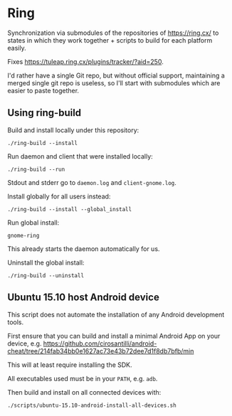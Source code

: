 # Ring

Synchronization via submodules of the repositories of <https://ring.cx/> to states in which they work together + scripts to build for each platform easily.

Fixes <https://tuleap.ring.cx/plugins/tracker/?aid=250>.

I'd rather have a single Git repo, but without official support, maintaining a merged single git repo is useless, so I'll start with submodules which are easier to paste together.

## Using ring-build

Build and install locally under this repository:

    ./ring-build --install

Run daemon and client that were installed locally:

    ./ring-build --run

Stdout and stderr go to `daemon.log` and `client-gnome.log`.

Install globally for all users instead:

    ./ring-build --install --global_install

Run global install:

    gnome-ring

This already starts the daemon automatically for us.

Uninstall the global install:

    ./ring-build --uninstall

## Ubuntu 15.10 host Android device

This script does not automate the installation of any Android development tools.

First ensure that you can build and install a minimal Android App on your device, e.g. <https://github.com/cirosantilli/android-cheat/tree/214fab34bb0e1627ac73e43b72dee7d1f8db7bfb/min>

This will at least require installing the SDK.

All executables used must be in your `PATH`, e.g. `adb`.

Then build and install on all connected devices with:

    ./scripts/ubuntu-15.10-android-install-all-devices.sh
